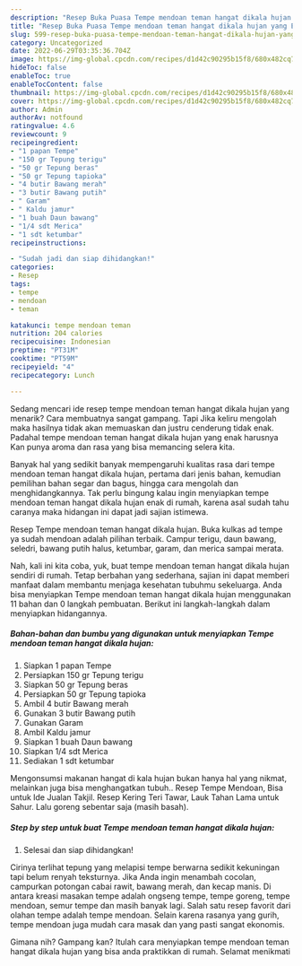 ```yaml
---
description: "Resep Buka Puasa Tempe mendoan teman hangat dikala hujan yang Enak Banget"
title: "Resep Buka Puasa Tempe mendoan teman hangat dikala hujan yang Enak Banget"
slug: 599-resep-buka-puasa-tempe-mendoan-teman-hangat-dikala-hujan-yang-enak-banget
category: Uncategorized
date: 2022-06-29T03:35:36.704Z
image: https://img-global.cpcdn.com/recipes/d1d42c90295b15f8/680x482cq70/tempe-mendoan-teman-hangat-dikala-hujan-foto-resep-utama.jpg
hideToc: false
enableToc: true
enableTocContent: false
thumbnail: https://img-global.cpcdn.com/recipes/d1d42c90295b15f8/680x482cq70/tempe-mendoan-teman-hangat-dikala-hujan-foto-resep-utama.jpg
cover: https://img-global.cpcdn.com/recipes/d1d42c90295b15f8/680x482cq70/tempe-mendoan-teman-hangat-dikala-hujan-foto-resep-utama.jpg
author: Admin
authorAv: notfound
ratingvalue: 4.6
reviewcount: 9
recipeingredient:
- "1 papan Tempe"
- "150 gr Tepung terigu"
- "50 gr Tepung beras"
- "50 gr Tepung tapioka"
- "4 butir Bawang merah"
- "3 butir Bawang putih"
- " Garam"
- " Kaldu jamur"
- "1 buah Daun bawang"
- "1/4 sdt Merica"
- "1 sdt ketumbar"
recipeinstructions:

- "Sudah jadi dan siap dihidangkan!"
categories:
- Resep
tags:
- tempe
- mendoan
- teman

katakunci: tempe mendoan teman 
nutrition: 204 calories
recipecuisine: Indonesian
preptime: "PT31M"
cooktime: "PT59M"
recipeyield: "4"
recipecategory: Lunch

---
```



Sedang mencari ide resep tempe mendoan teman hangat dikala hujan yang menarik? Cara membuatnya sangat gampang. Tapi Jika keliru mengolah maka hasilnya tidak akan memuaskan dan justru cenderung tidak enak. Padahal tempe mendoan teman hangat dikala hujan yang enak harusnya Kan punya aroma dan rasa yang bisa memancing selera kita.


Banyak hal yang sedikit banyak mempengaruhi kualitas rasa dari tempe mendoan teman hangat dikala hujan, pertama dari jenis bahan, kemudian pemilihan bahan segar dan bagus, hingga cara mengolah dan menghidangkannya. Tak perlu bingung kalau ingin menyiapkan tempe mendoan teman hangat dikala hujan enak di rumah, karena asal sudah tahu caranya maka hidangan ini dapat jadi sajian istimewa.

Resep Tempe mendoan teman hangat dikala hujan. Buka kulkas ad tempe ya sudah mendoan adalah pilihan terbaik. Campur terigu, daun bawang, seledri, bawang putih halus, ketumbar, garam, dan merica sampai merata.


Nah, kali ini kita coba, yuk, buat tempe mendoan teman hangat dikala hujan sendiri di rumah. Tetap berbahan yang sederhana, sajian ini dapat memberi manfaat dalam membantu menjaga kesehatan tubuhmu sekeluarga. Anda bisa menyiapkan Tempe mendoan teman hangat dikala hujan menggunakan 11 bahan dan 0 langkah pembuatan. Berikut ini langkah-langkah dalam menyiapkan hidangannya.

<!--inarticleads1-->

##### Bahan-bahan dan bumbu yang digunakan untuk menyiapkan Tempe mendoan teman hangat dikala hujan:

1. Siapkan 1 papan Tempe
1. Persiapkan 150 gr Tepung terigu
1. Siapkan 50 gr Tepung beras
1. Persiapkan 50 gr Tepung tapioka
1. Ambil 4 butir Bawang merah
1. Gunakan 3 butir Bawang putih
1. Gunakan  Garam
1. Ambil  Kaldu jamur
1. Siapkan 1 buah Daun bawang
1. Siapkan 1/4 sdt Merica
1. Sediakan 1 sdt ketumbar


Mengonsumsi makanan hangat di kala hujan bukan hanya hal yang nikmat, melainkan juga bisa menghangatkan tubuh.. Resep Tempe Mendoan, Bisa untuk Ide Jualan Takjil. Resep Kering Teri Tawar, Lauk Tahan Lama untuk Sahur. Lalu goreng sebentar saja (masih basah). 

<!--inarticleads2-->

##### Step by step untuk buat Tempe mendoan teman hangat dikala hujan:


1. Selesai dan siap dihidangkan!

Cirinya terlihat tepung yang melapisi tempe berwarna sedikit kekuningan tapi belum renyah teksturnya. Jika Anda ingin menambah cocolan, campurkan potongan cabai rawit, bawang merah, dan kecap manis. Di antara kreasi masakan tempe adalah ongseng tempe, tempe goreng, tempe mendoan, semur tempe dan masih banyak lagi. Salah satu resep favorit dari olahan tempe adalah tempe mendoan. Selain karena rasanya yang gurih, tempe mendoan juga mudah cara masak dan yang pasti sangat ekonomis. 

Gimana nih? Gampang kan? Itulah cara menyiapkan tempe mendoan teman hangat dikala hujan yang bisa anda praktikkan di rumah. Selamat menikmati
